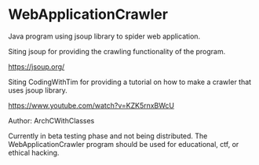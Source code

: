 # WebApplicationCrawler
Java program using jsoup library to spider web application. 

Siting jsoup for providing the crawling functionality of the program. 

https://jsoup.org/

Siting CodingWithTim for providing a tutorial on how to make a crawler that uses jsoup library.

https://www.youtube.com/watch?v=KZK5rnxBWcU

Author: ArchCWithClasses

Currently in beta testing phase and not being distributed. The WebApplicationCrawler program should be used for educational, ctf, or ethical hacking.
